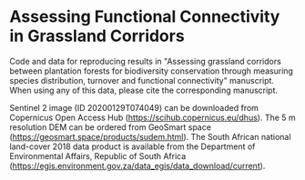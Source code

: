 # Assessing Functional Connectivity in Grassland Corridors
Code and data for reproducing results in "Assessing grassland corridors between plantation forests for biodiversity conservation through measuring species distribution, turnover and functional connectivity" manuscript. When using any of this data, please cite the corresponding manuscript.

Sentinel 2 image (ID 20200129T074049) can be downloaded from Copernicus Open Access Hub (https://scihub.copernicus.eu/dhus). The 5 m resolution DEM can be ordered from GeoSmart space (https://geosmart.space/products/sudem.html). The South African national land-cover 2018 data product is available from the Department of Environmental Affairs, Republic of South Africa (https://egis.environment.gov.za/data_egis/data_download/current).
